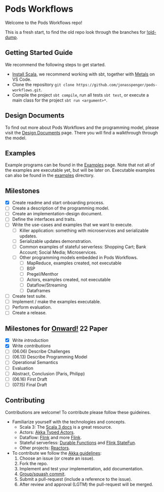 # Pods Workflows
Welcome to the Pods Workflows repo!

This is a fresh start, to find the old repo look through the branches for [!old-dump](https://github.com/jonasspenger/pods-workflows/tree/!old-dump).

## Getting Started Guide
We recommend the following steps to get started.
* [Install Scala](https://www.scala-lang.org/download/), we recommend working with sbt, together with [Metals](https://scalameta.org/metals/docs/editors/vscode/) on VS Code. 
* Clone the repository `git clone https://github.com/jonasspenger/pods-workflows.git`.
* Compile the project `sbt compile`, run all tests `sbt test`, or execute a main class for the project `sbt run <argument>*`.

## Design Documents
To find out more about Pods Workflows and the programming model, please visit the [Design Documents](design) page. There you will find a walkthrough through the model.

## Examples
Example programs can be found in the [Examples](examples) page. Note that not all of the examples are executable yet, but will be later on. Executable examples can also be found in the [examples](src/main/scala/pods/workflows/examples) directory.

## Milestones
* [X] Create readme and start onboarding process. 
* [ ] Create a description of the programming model.
* [ ] Create an implementation-design document.
* [ ] Define the interfaces and traits.
* [ ] Write the use-cases and examples that we want to execute.
  * [ ] Killer application: something with microservices and serializable updates.
  * [ ] Serializable updates demonstration.
  * [ ] Common examples of stateful serverless: Shopping Cart; Bank Account; Social Media; Microservices.
  * [ ] Other programming models embedded in Pods Workflows.
    * [ ] MapReduce, examples created, not executable
    * [ ] BSP
    * [ ] Pregel/Menthor
    * [ ] Actors, examples created, not executable
    * [ ] Dataflow/Streaming
    * [ ] Dataframes
* [ ] Create test suite.
* [ ] Implement / make the examples executable.
* [ ] Perform evaluation.
* [ ] Create a release.

## Milestones for [Onward!](https://2022.splashcon.org/track/splash-2022-Onward-papers) 22 Paper
* [X] Write *introduction*
* [X] Write *contributions* 
* [ ] (06.06) Describe Challenges
* [ ] (06.13) Describe Programming Model
* [ ] Operational Semantics
* [ ] Evaluation
* [ ] Abstract, Conclusion (Paris, Philipp)
* [ ] (06.16) First Draft
* [ ] (07.15) Final Draft

## Contributing
Contributions are welcome! To contribute please follow these guideines.
* Familiarize yourself with the technologies and concepts.
  * Scala 3: The [Scala 3 docs](https://docs.scala-lang.org/) is a great resource. 
  * Actors: [Akka Typed Actors](https://doc.akka.io/docs/akka/2.5.32/typed/index.html).
  * Dataflow: [Flink](https://github.com/ververica/flink-training) and more [Flink](https://flink.apache.org/).
  * Stateful serverless: [Durable Functions](https://docs.microsoft.com/en-us/azure/azure-functions/durable/) and [Flink StateFun](https://nightlies.apache.org/flink/flink-statefun-docs-master/).
  * Other projects: [Reactors](http://reactors.io/).
* To contribute we follow the [Akka guidelines](https://github.com/akka/akka/blob/main/CONTRIBUTING.md):
  1. Choose an issue (or create an issue).
  1. Fork the repo.
  1. Implement and test your implementation, add documentation.
  1. [Group/squash commit](https://github.com/akka/akka/blob/main/CONTRIBUTING.md#creating-commits-and-writing-commit-messages).
  1. Submit a pull-request (include a reference to the issue).
  1. After review and approval (LGTM) the pull-request will be merged. 
